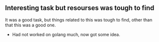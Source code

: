 ## Interesting task but resourses was tough to find
 It was a good task, but things related to this was tough to find, other than that this was a good one.
- Had not worked on golang much, now got some idea.